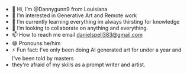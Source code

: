 - 👋 Hi, I’m @Dannygunn9 from Louisiana 
- 👀 I’m interested in Generative Art and Remote work
- 🌱 I’m currently learning everything im always thirsting for knowledge 
- 💞️ I’m looking to collaborate on anything and everything.
- 📫 How to reach me email danielspell383@gmail.com
- 😄 Pronouns:he/him
- ⚡ Fun fact: I've only been doing AI generated art for under a year and I've been told by masters
- they're afraid of my skills as a prompt writer and artist.

<!---
Dannygunn9/Dannygunn9 is a ✨ special ✨ repository because its `README.md` (this file) appears on your GitHub profile.
You can click the Preview link to take a look at your changes.
--->
